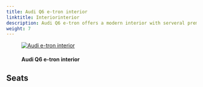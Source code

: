 ```yaml
---
title: Audi Q6 e-tron interior
linktitle: Interiorinterior
description: Audi Q6 e-tron offers a modern interior with serveral premium features.
weight: 7
---
```

<!-- markdownlint-disable MD033 -->

<figure>
    <a href="https://media.electrichasgoneaudi.net/multimedia/models/q6-e-tron/interior/interior_1.jpg">
        <img src="https://media.electrichasgoneaudi.net/multimedia/models/q6-e-tron/interior/interior_1_st.jpg"
        alt="Audi e-tron interior" title="Audi e-tron interior">
    </a>
    <figcaption><h4>Audi Q6 e-tron interior</h4></figcaption>
</figure>




## Seats


## 